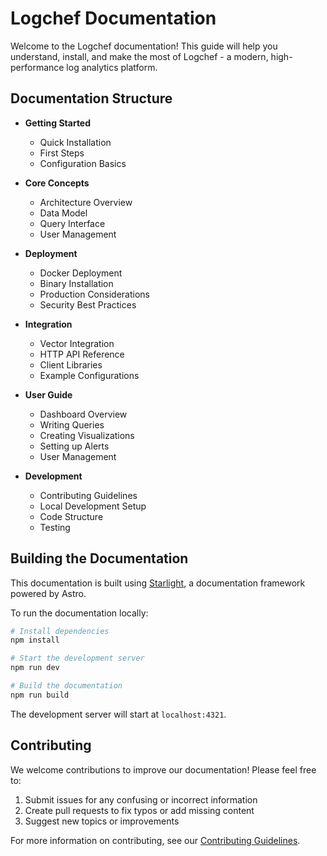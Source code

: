 # Logchef Documentation

Welcome to the Logchef documentation! This guide will help you understand, install, and make the most of Logchef - a modern, high-performance log analytics platform.

## Documentation Structure

- **Getting Started**

  - Quick Installation
  - First Steps
  - Configuration Basics

- **Core Concepts**

  - Architecture Overview
  - Data Model
  - Query Interface
  - User Management

- **Deployment**

  - Docker Deployment
  - Binary Installation
  - Production Considerations
  - Security Best Practices

- **Integration**

  - Vector Integration
  - HTTP API Reference
  - Client Libraries
  - Example Configurations

- **User Guide**

  - Dashboard Overview
  - Writing Queries
  - Creating Visualizations
  - Setting up Alerts
  - User Management

- **Development**
  - Contributing Guidelines
  - Local Development Setup
  - Code Structure
  - Testing

## Building the Documentation

This documentation is built using [Starlight](https://starlight.astro.build), a documentation framework powered by Astro.

To run the documentation locally:

```bash
# Install dependencies
npm install

# Start the development server
npm run dev

# Build the documentation
npm run build
```

The development server will start at `localhost:4321`.

## Contributing

We welcome contributions to improve our documentation! Please feel free to:

1. Submit issues for any confusing or incorrect information
2. Create pull requests to fix typos or add missing content
3. Suggest new topics or improvements

For more information on contributing, see our [Contributing Guidelines](./contributing.md).
